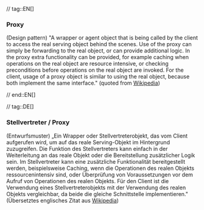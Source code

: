 // tag::EN[]
### Proxy

(Design pattern) "A wrapper or agent object that is being called by the client to access the real serving object behind the scenes. Use of the proxy can simply be forwarding to the real object, or can provide additional logic. In the proxy extra functionality can be provided, for example caching when operations on the real object are resource intensive, or checking preconditions before operations on the real object are invoked. For the client, usage of a proxy object is similar to using the real object, because both implement the same interface."
(quoted from [Wikipedia](https://en.wikipedia.org/wiki/Proxy_pattern))




// end::EN[]

// tag::DE[]
### Stellvertreter / Proxy

(Entwurfsmuster) „Ein Wrapper oder Stellvertreterobjekt, das vom
Client aufgerufen wird, um auf das reale Serving-Objekt im Hintergrund
zuzugreifen. Die Funktion des Stellvertreters kann einfach in der
Weiterleitung an das reale Objekt oder die Bereitstellung zusätzlicher
Logik sein. Im Stellvertreter kann eine zusätzliche Funktionalität
bereitgestellt werden, beispielsweise Caching, wenn die Operationen
des realen Objekts ressourcenintensiv sind, oder Überprüfung von
Voraussetzungen vor dem Aufruf von Operationen des realen Objekts. Für
den Client ist die Verwendung eines Stellvertreterobjekts mit der
Verwendung des realen Objekts vergleichbar, da beide die gleiche
Schnittstelle implementieren." (Übersetztes englisches Zitat aus
[Wikipedia](https://en.wikipedia.org/wiki/Proxy_pattern))
